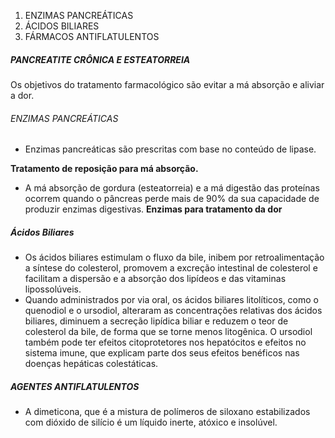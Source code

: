 1. ENZIMAS PANCREÁTICAS
2. ÁCIDOS BILIARES
3. FÁRMACOS ANTIFLATULENTOS 

##### PANCREATITE CRÔNICA E ESTEATORREIA
Os objetivos do tratamento farmacológico são evitar a má absorção e aliviar a dor.
###### ENZIMAS PANCREÁTICAS
- Enzimas pancreáticas são prescritas com base no conteúdo de lipase.

**Tratamento de reposição para má absorção.**
- A má absorção de gordura (esteatorreia) e a má digestão das proteínas ocorrem quando o pâncreas perde mais de 90% da sua capacidade de produzir enzimas digestivas.
**Enzimas para tratamento da dor**

##### Ácidos Biliares
- Os ácidos biliares estimulam o fluxo da bile, inibem por retroalimentação a síntese do colesterol, promovem a excreção intestinal de colesterol e facilitam a dispersão e a absorção dos lipídeos e das vitaminas lipossolúveis.
- Quando administrados por via oral, os ácidos biliares litolíticos, como o quenodiol e o ursodiol, alteraram as concentrações relativas dos ácidos biliares, diminuem a secreção lipídica biliar e reduzem o teor de colesterol da bile, de forma que se torne menos litogênica. O ursodiol também pode ter efeitos citoprotetores nos hepatócitos e efeitos no sistema imune, que explicam parte dos seus efeitos benéficos nas doenças hepáticas colestáticas.

##### AGENTES ANTIFLATULENTOS
- A dimeticona, que é a mistura de polímeros de siloxano estabilizados com dióxido de silício é um líquido inerte, atóxico e insolúvel.
